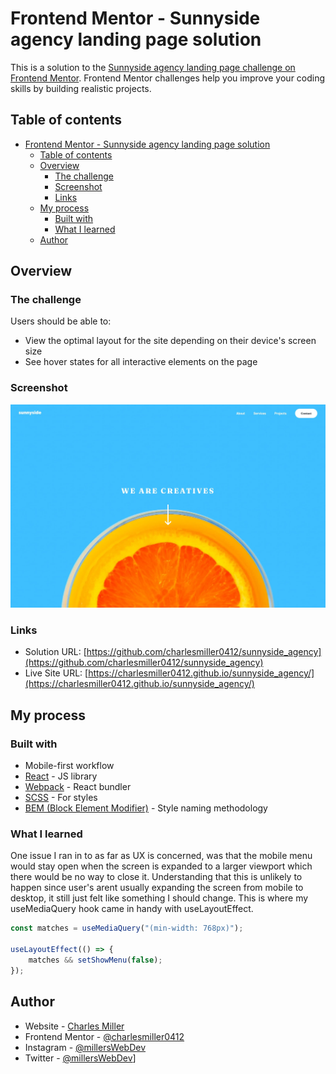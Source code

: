# Frontend Mentor - Sunnyside agency landing page solution

This is a solution to the [Sunnyside agency landing page challenge on Frontend Mentor](https://www.frontendmentor.io/challenges/sunnyside-agency-landing-page-7yVs3B6ef). Frontend Mentor challenges help you improve your coding skills by building realistic projects.

## Table of contents

- [Frontend Mentor - Sunnyside agency landing page solution](#frontend-mentor---sunnyside-agency-landing-page-solution)
  - [Table of contents](#table-of-contents)
  - [Overview](#overview)
    - [The challenge](#the-challenge)
    - [Screenshot](#screenshot)
    - [Links](#links)
  - [My process](#my-process)
    - [Built with](#built-with)
    - [What I learned](#what-i-learned)
  - [Author](#author)

## Overview

### The challenge

Users should be able to:

-   View the optimal layout for the site depending on their device's screen size
-   See hover states for all interactive elements on the page

### Screenshot

![](https://raw.githubusercontent.com/charlesmiller0412/sunnyside_agency/main/Project%20Display%20Images/sunnysideDesktop.webp)

### Links

-   Solution URL: [https://github.com/charlesmiller0412/sunnyside_agency](https://github.com/charlesmiller0412/sunnyside_agency)
-   Live Site URL: [https://charlesmiller0412.github.io/sunnyside_agency/](https://charlesmiller0412.github.io/sunnyside_agency/)

## My process

### Built with

-   Mobile-first workflow
-   [React](https://reactjs.org/) - JS library
-   [Webpack](https://webpack.js.org/) - React bundler
-   [SCSS](https://sass-lang.com/) - For styles
-   [BEM (Block Element Modifier)](https://getbem.com/) - Style naming methodology

### What I learned

One issue I ran in to as far as UX is concerned, was that the mobile menu would stay open when the screen is expanded to a larger viewport which there would be no way to close it. Understanding that this is unlikely to happen since user's arent usually expanding the screen from mobile to desktop, it still just felt like something I should change. This is where my useMediaQuery hook came in handy with useLayoutEffect.

```js
const matches = useMediaQuery("(min-width: 768px)");

useLayoutEffect(() => {
    matches && setShowMenu(false);
});
```

## Author

-   Website - [Charles Miller](https://www.charlesmiller.dev)
-   Frontend Mentor - [@charlesmiller0412](https://www.frontendmentor.io/profile/charlesmiller0412)
-   Instagram - [@millersWebDev](https://www.instagram.com./millersWebDev)
-   Twitter - [@millersWebDev](https://www.twitter.com/millersWebDev)]
